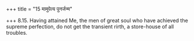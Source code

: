 +++
title = "15 मामुपेत्य पुनर्जन्म"

+++
8.15. Having attained Me, the men of great soul who have achieved the
supreme perfection, do not get the transient rirth, a store-house of all
troubles.
